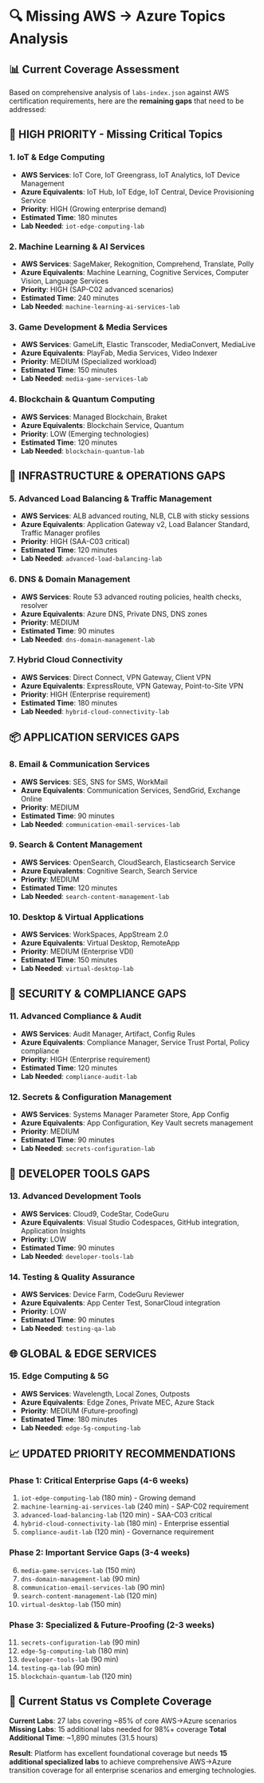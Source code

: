# 🔍 Missing AWS → Azure Topics Analysis

## 📊 Current Coverage Assessment

Based on comprehensive analysis of `labs-index.json` against AWS certification requirements, here are the **remaining gaps** that need to be addressed:

## 🚨 **HIGH PRIORITY - Missing Critical Topics**

### 1. **IoT & Edge Computing** 
- **AWS Services**: IoT Core, IoT Greengrass, IoT Analytics, IoT Device Management
- **Azure Equivalents**: IoT Hub, IoT Edge, IoT Central, Device Provisioning Service
- **Priority**: HIGH (Growing enterprise demand)
- **Estimated Time**: 180 minutes
- **Lab Needed**: `iot-edge-computing-lab`

### 2. **Machine Learning & AI Services**
- **AWS Services**: SageMaker, Rekognition, Comprehend, Translate, Polly
- **Azure Equivalents**: Machine Learning, Cognitive Services, Computer Vision, Language Services
- **Priority**: HIGH (SAP-C02 advanced scenarios)
- **Estimated Time**: 240 minutes
- **Lab Needed**: `machine-learning-ai-services-lab`

### 3. **Game Development & Media Services**
- **AWS Services**: GameLift, Elastic Transcoder, MediaConvert, MediaLive
- **Azure Equivalents**: PlayFab, Media Services, Video Indexer
- **Priority**: MEDIUM (Specialized workload)
- **Estimated Time**: 150 minutes
- **Lab Needed**: `media-game-services-lab`

### 4. **Blockchain & Quantum Computing**
- **AWS Services**: Managed Blockchain, Braket
- **Azure Equivalents**: Blockchain Service, Quantum
- **Priority**: LOW (Emerging technologies)
- **Estimated Time**: 120 minutes
- **Lab Needed**: `blockchain-quantum-lab`

## 🔧 **INFRASTRUCTURE & OPERATIONS GAPS**

### 5. **Advanced Load Balancing & Traffic Management**
- **AWS Services**: ALB advanced routing, NLB, CLB with sticky sessions
- **Azure Equivalents**: Application Gateway v2, Load Balancer Standard, Traffic Manager profiles
- **Priority**: HIGH (SAA-C03 critical)
- **Estimated Time**: 120 minutes
- **Lab Needed**: `advanced-load-balancing-lab`

### 6. **DNS & Domain Management**
- **AWS Services**: Route 53 advanced routing policies, health checks, resolver
- **Azure Equivalents**: Azure DNS, Private DNS, DNS zones
- **Priority**: MEDIUM
- **Estimated Time**: 90 minutes
- **Lab Needed**: `dns-domain-management-lab`

### 7. **Hybrid Cloud Connectivity**
- **AWS Services**: Direct Connect, VPN Gateway, Client VPN
- **Azure Equivalents**: ExpressRoute, VPN Gateway, Point-to-Site VPN
- **Priority**: HIGH (Enterprise requirement)
- **Estimated Time**: 180 minutes
- **Lab Needed**: `hybrid-cloud-connectivity-lab`

## 📦 **APPLICATION SERVICES GAPS**

### 8. **Email & Communication Services**
- **AWS Services**: SES, SNS for SMS, WorkMail
- **Azure Equivalents**: Communication Services, SendGrid, Exchange Online
- **Priority**: MEDIUM
- **Estimated Time**: 90 minutes
- **Lab Needed**: `communication-email-services-lab`

### 9. **Search & Content Management**
- **AWS Services**: OpenSearch, CloudSearch, Elasticsearch Service
- **Azure Equivalents**: Cognitive Search, Search Service
- **Priority**: MEDIUM
- **Estimated Time**: 120 minutes
- **Lab Needed**: `search-content-management-lab`

### 10. **Desktop & Virtual Applications**
- **AWS Services**: WorkSpaces, AppStream 2.0
- **Azure Equivalents**: Virtual Desktop, RemoteApp
- **Priority**: MEDIUM (Enterprise VDI)
- **Estimated Time**: 150 minutes
- **Lab Needed**: `virtual-desktop-lab`

## 🔐 **SECURITY & COMPLIANCE GAPS**

### 11. **Advanced Compliance & Audit**
- **AWS Services**: Audit Manager, Artifact, Config Rules
- **Azure Equivalents**: Compliance Manager, Service Trust Portal, Policy compliance
- **Priority**: HIGH (Enterprise requirement)
- **Estimated Time**: 120 minutes
- **Lab Needed**: `compliance-audit-lab`

### 12. **Secrets & Configuration Management**
- **AWS Services**: Systems Manager Parameter Store, App Config
- **Azure Equivalents**: App Configuration, Key Vault secrets management
- **Priority**: MEDIUM
- **Estimated Time**: 90 minutes
- **Lab Needed**: `secrets-configuration-lab`

## 📱 **DEVELOPER TOOLS GAPS**

### 13. **Advanced Development Tools**
- **AWS Services**: Cloud9, CodeStar, CodeGuru
- **Azure Equivalents**: Visual Studio Codespaces, GitHub integration, Application Insights
- **Priority**: LOW
- **Estimated Time**: 90 minutes
- **Lab Needed**: `developer-tools-lab`

### 14. **Testing & Quality Assurance**
- **AWS Services**: Device Farm, CodeGuru Reviewer
- **Azure Equivalents**: App Center Test, SonarCloud integration
- **Priority**: LOW
- **Estimated Time**: 90 minutes
- **Lab Needed**: `testing-qa-lab`

## 🌐 **GLOBAL & EDGE SERVICES**

### 15. **Edge Computing & 5G**
- **AWS Services**: Wavelength, Local Zones, Outposts
- **Azure Equivalents**: Edge Zones, Private MEC, Azure Stack
- **Priority**: MEDIUM (Future-proofing)
- **Estimated Time**: 180 minutes
- **Lab Needed**: `edge-5g-computing-lab`

## 📈 **UPDATED PRIORITY RECOMMENDATIONS**

### **Phase 1: Critical Enterprise Gaps (4-6 weeks)**
1. `iot-edge-computing-lab` (180 min) - Growing demand
2. `machine-learning-ai-services-lab` (240 min) - SAP-C02 requirement
3. `advanced-load-balancing-lab` (120 min) - SAA-C03 critical
4. `hybrid-cloud-connectivity-lab` (180 min) - Enterprise essential
5. `compliance-audit-lab` (120 min) - Governance requirement

### **Phase 2: Important Service Gaps (3-4 weeks)**
6. `media-game-services-lab` (150 min)
7. `dns-domain-management-lab` (90 min)
8. `communication-email-services-lab` (90 min)
9. `search-content-management-lab` (120 min)
10. `virtual-desktop-lab` (150 min)

### **Phase 3: Specialized & Future-Proofing (2-3 weeks)**
11. `secrets-configuration-lab` (90 min)
12. `edge-5g-computing-lab` (180 min)
13. `developer-tools-lab` (90 min)
14. `testing-qa-lab` (90 min)
15. `blockchain-quantum-lab` (120 min)

## 🎯 **Current Status vs Complete Coverage**

**Current Labs**: 27 labs covering ~85% of core AWS→Azure scenarios
**Missing Labs**: 15 additional labs needed for 98%+ coverage
**Total Additional Time**: ~1,890 minutes (31.5 hours)

**Result**: Platform has excellent foundational coverage but needs **15 additional specialized labs** to achieve comprehensive AWS→Azure transition coverage for all enterprise scenarios and emerging technologies.